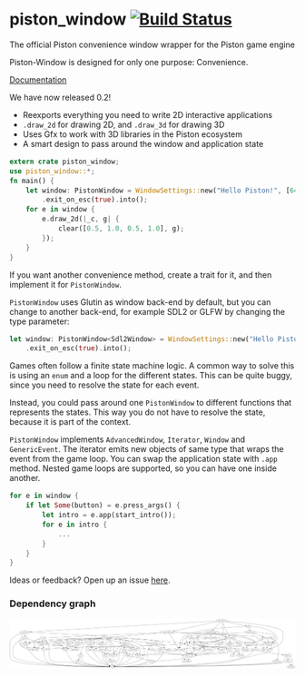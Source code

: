 # piston_window [![Build Status](https://travis-ci.org/PistonDevelopers/piston_window.svg?branch=master)](https://travis-ci.org/PistonDevelopers/piston_window)
The official Piston convenience window wrapper for the Piston game engine

Piston-Window is designed for only one purpose: Convenience.

[Documentation](http://docs.piston.rs/piston_window/piston_window/)

We have now released 0.2!

* Reexports everything you need to write 2D interactive applications
* `.draw_2d` for drawing 2D, and `.draw_3d` for drawing 3D
* Uses Gfx to work with 3D libraries in the Piston ecosystem
* A smart design to pass around the window and application state

```Rust
extern crate piston_window;
use piston_window::*;
fn main() {
    let window: PistonWindow = WindowSettings::new("Hello Piston!", [640, 480])
        .exit_on_esc(true).into();
    for e in window {
        e.draw_2d(|_c, g| {
            clear([0.5, 1.0, 0.5, 1.0], g);
        });
    }
}
```

If you want another convenience method, create a trait for it,
and then implement it for `PistonWindow`.

`PistonWindow` uses Glutin as window back-end by default,
but you can change to another back-end, for example SDL2 or GLFW by changing the type parameter:

```Rust
let window: PistonWindow<Sdl2Window> = WindowSettings::new("Hello Piston!", [640, 480])
    .exit_on_esc(true).into();
```

Games often follow a finite state machine logic.
A common way to solve this is using an `enum` and a loop for the different states.
This can be quite buggy, since you need to resolve the state for each event.

Instead, you could pass around one `PistonWindow` to different functions that represents the states.
This way you do not have to resolve the state, because it is part of the context.

`PistonWindow` implements `AdvancedWindow`, `Iterator`, `Window` and `GenericEvent`.
The iterator emits new objects of same type that wraps the event from the game loop.
You can swap the application state with `.app` method.
Nested game loops are supported, so you can have one inside another.

```Rust
for e in window {
    if let Some(button) = e.press_args() {
        let intro = e.app(start_intro());
        for e in intro {
            ...
        }
    }
}
```

Ideas or feedback? Open up an issue [here](https://github.com/pistondevelopers/piston_window/issues).

### Dependency graph

![Dependencies](./Cargo.png)
